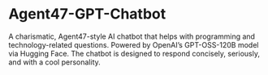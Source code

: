 # Agent47-GPT-Chatbot
A charismatic, Agent47-style AI chatbot that helps with programming and technology-related questions. Powered by OpenAI’s GPT-OSS-120B model via Hugging Face. The chatbot is designed to respond concisely, seriously, and with a cool personality.
